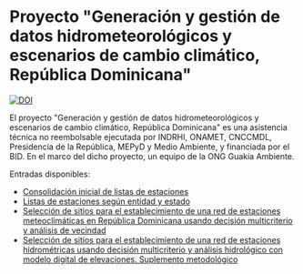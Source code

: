 # Proyecto "Generación y gestión de datos hidrometeorológicos y escenarios de cambio climático, República Dominicana"

[![DOI](https://zenodo.org/badge/DOI/10.5281/zenodo.14571957.svg)](https://doi.org/10.5281/zenodo.14571957)

El proyecto "Generación y gestión de datos hidrometeorológicos y escenarios de cambio climático, República Dominicana" es una asistencia técnica no reembolsable ejecutada por INDRHI, ONAMET, CNCCMDL, Presidencia de la República, MEPyD y Medio Ambiente, y financiada por el BID. En el marco del dicho proyecto, un equipo de la ONG Guakía Ambiente.

Entradas disponibles:

- [Consolidación inicial de listas de estaciones](consolidacion-lista-estaciones.md)
- [Listas de estaciones según entidad y estado](combinadas-lista-de-estaciones-activas.md)
- [Selección de sitios para el establecimiento de una red de estaciones meteoclimáticas en República Dominicana usando decisión multicriterio y análisis de vecindad](seleccion-sitios-red-de-estaciones.md)
- [Selección de sitios para el establecimiento de una red de estaciones hidrométricas usando decisión multicriterio y análisis hidrológico con modelo digital de elevaciones. Suplemento metodológico](seleccion-sitios-red-de-estaciones-hidrometricas-suplemento-metodologico.md)
